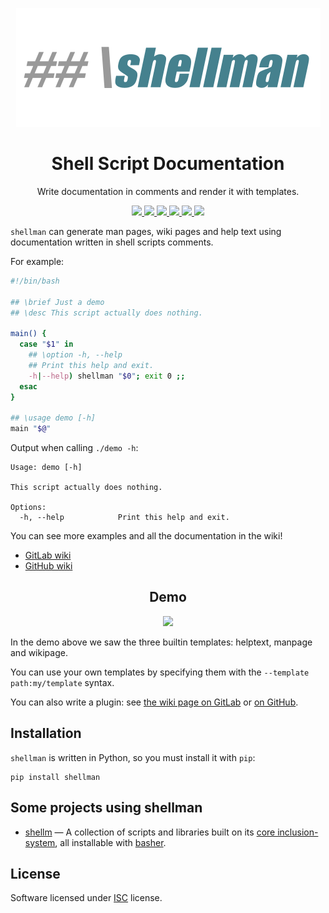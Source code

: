 <p align="center">
  <img src="logo.png">
</p>

<h1 align="center">Shell Script Documentation</h1>

<p align="center">Write documentation in comments and render it with templates.</p>

<!-- start-badges -->
<p align="center">
  <a href="https://travis-ci.org/pawamoy/shellman/">
    <img src="https://travis-ci.org/pawamoy/shellman.svg?branch=master">
  </a>
  <a href="https://www.codacy.com/app/Pawamoy/shellman/dashboard">
    <img src="https://api.codacy.com/project/badge/Grade/85e410da099c46d0bcf3700c563bbc2a">
  </a>
  <a href="https://www.codacy.com/app/pawamoy/shellman/dashboard">
    <img src="https://api.codacy.com/project/badge/Coverage/85e410da099c46d0bcf3700c563bbc2a">
  </a>
  <a href="https://pypi.python.org/pypi/shellman/">
    <img src="https://img.shields.io/pypi/v/shellman.svg?style=flat">
  </a>
  <a href="https://pypi.python.org/pypi/shellman/">
    <img src="https://img.shields.io/pypi/wheel/shellman.svg?style=flat">
  </a>
  <a href="https://gitter.im/pawamoy/shellman">
    <img src="https://badges.gitter.im/pawamoy/shellman.svg">
  </a>
</p>
<!-- end-badges -->

`shellman` can generate man pages, wiki pages and help text
using documentation written in shell scripts comments.

For example:

```bash
#!/bin/bash

## \brief Just a demo
## \desc This script actually does nothing.

main() {
  case "$1" in
    ## \option -h, --help
    ## Print this help and exit.
    -h|--help) shellman "$0"; exit 0 ;;
  esac
}

## \usage demo [-h]
main "$@"
```

Output when calling ``./demo -h``:

```
Usage: demo [-h]

This script actually does nothing.

Options:
  -h, --help            Print this help and exit.
```

You can see more examples and all the documentation in the wiki!

- [GitLab wiki](https://gitlab.com/pawamoy/shellman/wikis)
- [GitHub wiki](https://github.com/pawamoy/shellman/wiki)

<h2 align="center">Demo</h2>
<p align="center"><img src="https://gitlab.com/pawamoy/shellman/raw/master/demo.svg"></p>

In the demo above we saw the three builtin templates:
helptext, manpage and wikipage.

You can use your own templates
by specifying them with the ``--template path:my/template`` syntax.

You can also write a plugin: see [the wiki page on GitLab] or [on GitHub].

[the wiki page on GitLab]: https://gitlab.com/pawamoy/shellman/wikis/plugin
[on GitHub]: https://github.com/pawamoy/shellman/wiki/plugins

## Installation
`shellman` is written in Python, so you must install it with `pip`:

    pip install shellman

## Some projects using shellman

- [shellm](https://github.com/shellm-org) —
  A collection of scripts and libraries
  built on its [core inclusion-system](https://github.com/shellm-org/core),
  all installable with [basher](https://github.com/basherpm/basher).

## License
Software licensed under [ISC] license.

[ISC]: https://www.isc.org/downloads/software-support-policy/isc-license/

